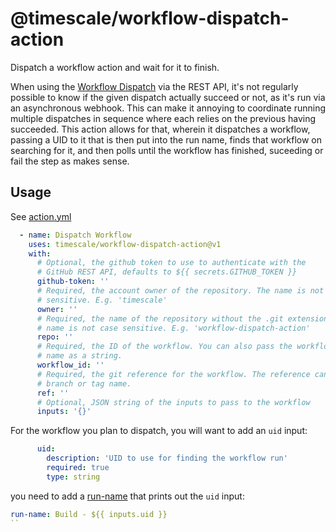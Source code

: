 # @timescale/workflow-dispatch-action

Dispatch a workflow action and wait for it to finish.

When using the [Workflow Dispatch](https://docs.github.com/en/rest/actions/workflows#create-a-workflow-dispatch-event)
via the REST API, it's not regularly possible to know if the given dispatch
actually succeed or not, as it's run via an asynchronous webhook. This can
make it annoying to coordinate running multiple dispatches in sequence where
each relies on the previous having succeeded. This action allows for that,
wherein it dispatches a workflow, passing a UID to it that is then put into the
run name, finds that workflow on searching for it, and then polls until the
workflow has finished, suceeding or fail the step as makes sense.

## Usage

See [action.yml](action.yml)

```yaml
  - name: Dispatch Workflow
    uses: timescale/workflow-dispatch-action@v1
    with:
      # Optional, the github token to use to authenticate with the
      # GitHub REST API, defaults to ${{ secrets.GITHUB_TOKEN }}
      github-token: ''
      # Required, the account owner of the repository. The name is not case
      # sensitive. E.g. 'timescale'
      owner: ''
      # Required, the name of the repository without the .git extension. The
      # name is not case sensitive. E.g. 'workflow-dispatch-action'
      repo: ''
      # Required, the ID of the workflow. You can also pass the workflow file
      # name as a string.
      workflow_id: ''
      # Required, the git reference for the workflow. The reference can be a
      # branch or tag name.
      ref: ''
      # Optional, JSON string of the inputs to pass to the workflow
      inputs: '{}'
```

For the workflow you plan to dispatch, you will want to add an `uid` input:

```yaml
      uid:
        description: 'UID to use for finding the workflow run'
        required: true
        type: string
```

you need to add a
[run-name](https://docs.github.com/en/actions/reference/workflows-and-actions/workflow-syntax#run-name)
that prints out the `uid` input:

```yaml
run-name: Build - ${{ inputs.uid }}
``
